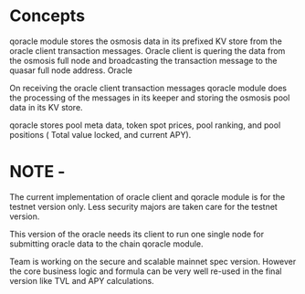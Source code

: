 # Concepts

qoracle module stores the osmosis data in its prefixed KV store from the oracle client transaction messages. Oracle client is quering the data from the osmosis full node and broadcasting the transaction message to the quasar full node address. Oracle

On receiving the oracle client transaction messages qoracle module does the processing of the messages in its keeper and storing the osmosis pool data in its KV store. 

qoracle stores pool meta data, token spot prices, pool ranking, and pool positions ( Total value locked, and current APY). 

# NOTE - 
The current implementation of oracle client and qoracle module is for the testnet version only. Less security majors are taken care for the testnet version. 

This version of the oracle needs its client to run one single node for submitting oracle data to the chain qoracle module. 

Team is working on the secure and scalable mainnet spec version. However the core business logic and formula can be very well re-used in the final version like TVL and APY calculations.

